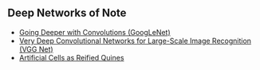 ## Deep Networks of Note
* [Going Deeper with Convolutions (GoogLeNet)](https://arxiv.org/abs/1409.4842)
* [Very Deep Convolutional Networks for Large-Scale Image Recognition (VGG Net)](http://arxiv.org/abs/1409.1556)
* [Artificial Cells as Reified Quines](https://mitpress.mit.edu/sites/default/files/titles/alife/0262297140chap130.pdf)
